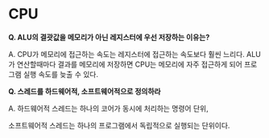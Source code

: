 # CPU



**Q. ALU의 결괏값을 메모리가 아닌 레지스터에 우선 저장하는 이유는?**

A. CPU가 메모리에 접근하는 속도는 레지스터에 접근하는 속도보다 훨씬 느리다.
ALU가 연산할때마다 결과를 메모리에 저장하면 CPU는 메모리에 자주 접근하게 되어 프로그램 실행 속도를 늦출 수 있다. 



**Q. 스레드를 하드웨어적, 소프트웨어적으로 정의하라**

A. 하드웨어적 스레드는 하나의 코어가 동시에 처리하는 명령어 단위,

소프트웨어적 스레드는 하나의 프로그램에서 독립적으로 실행되는 단위이다.